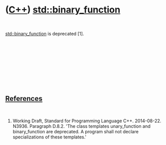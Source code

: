 



 

 

 

 

 

([C++](Cpp.md)) [std::binary\_function](CppStdBinary_function.md)
===================================================================

 

[std::binary\_function](CppStdBinary_function.md) is deprecated \[1\].

 

 

 

 

 

[References](CppReferences.md)
-------------------------------

 

1.  Working Draft, Standard for Programming Language C++.
    2014-08-22. N3936. Paragraph D.8.2. 'The class templates
    unary\_function and binary\_function are deprecated. A program shall
    not declare specializations of these templates.'

 

 

 

 

 





 



